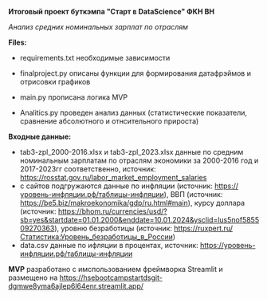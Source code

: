 **Итоговый проект буткэмпа "Старт в DataScience" ФКН ВН**

*Анализ средних номинальных зарплат по отраслям*

**Files:**

- requirements.txt необходимые зависимости 

- finalproject.py  описаны функции для формирования датафрэймов и отрисовки графиков 

- main.py прописана логика MVP
  
- Analitics.py проведен анализ данных (статистические показатели, сравнение абсолютного и отнсительного прироста)

**Входные данные:**

- tab3-zpl_2000-2016.xlsx и tab3-zpl_2023.xlsx данные по средним номинальным зарплатам по отраслям экономики за 2000-2016 год и 2017-2023гг соответственно, источник: https://rosstat.gov.ru/labor_market_employment_salaries
- с сайтов подгружаются данные по инфляции (источник: https://уровень-инфляции.рф/таблицы-инфляции), ВВП (источник: https://be5.biz/makroekonomika/gdp/ru.html#main), курсу доллара (источник: https://bhom.ru/currencies/usd/?sb=yes&startdate=01.01.2000&enddate=10.01.2024&ysclid=lus5nof585509270363), уровню безработицы (источник: https://ruxpert.ru/Статистика:Уровень_безработицы_в_России)
- data.csv данные по ифляции в процентах, источник: https://уровень-инфляции.рф/таблицы-инфляции
  

**MVP**
разработано с имспользованием фреймворка Streamlit и размещено на https://hsebootcampstartdsgit-dgmwe8yma6ajlep6l64enr.streamlit.app/
